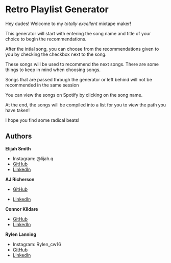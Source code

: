 # Retro Playlist Generator

Hey dudes! Welcome to my _totally excellent_ mixtape maker!

This generator will start with entering the song name and title of your choice to begin the recommendations.

After the intial song, you can choose from the recommendations given to you by checking the checkbox next to the song.

These songs will be used to recommend the next songs. There are some things to keep in mind when choosing songs.

Songs that are passed through the generator or left behind will not be recommended in the same session

You can view the songs on Spotify by clicking on the song name.

At the end, the songs will be compiled into a list for you to view the path you have taken!

I hope you find some radical beats!

## Authors

**Elijah Smith**

-   Instagram: @lijah.q
-   [GitHub](https://github.com/elijahquentin)
-   [LinkedIn](https://www.linkedin.com/in/elijah-smith-lincoln/)

**AJ Richerson**

-   [GitHub](https://github.com/CodeCricut)

-   [LinkedIn](https://www.linkedin.com/in/aj-richerson/)

**Connor Kildare**

-   [GitHub](https://github.com/ckildare)
-   [LinkedIn](www.linkedin.com/in/connor-kildare)

**Rylen Lanning**
-   Instagram: Rylen_cw16
-   [GitHub](https://github.com/RyLanning)
-   [LinkedIn](www.linkedin.com/in/rylen-lanning)
